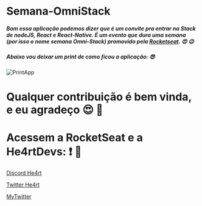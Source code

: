 # Semana-OmniStack

##### Bom essa aplicação podemos dizer que é um convite pra entrar na Stack de nodeJS, React e React-Native. É um evento que dura uma semana (por isso o nome semana Omni-Stack) promovido pela [Rocketseat](https://rocketseat.com.br/). :heart_eyes: :wink:

##### Abaixo vou deixar um print de como ficou a aplicação: :sunglasses:

![PrintApp](https://user-images.githubusercontent.com/44484286/59566024-9f7b5200-9030-11e9-8aa9-8b344693b1cd.png)

# Qualquer contribuição é bem vinda, e eu agradeço :heart_eyes: :heartbeat:

# Acessem a RocketSeat e a He4rtDevs: :exclamation: :purple_heart:

[Discord He4rt](discord.io/He4rt)

[Twitter He4rt](https://twitter.com/He4rtDevs)

[MyTwitter](https://twitter.com/m7Aei_He4rt)

